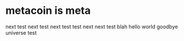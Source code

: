 # metacoin is meta

next test
next test
next test
test next
next test
blah
hello world
goodbye universe
test
